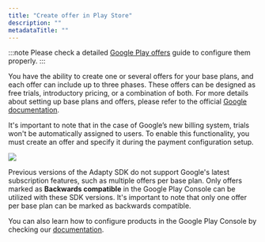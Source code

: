 ```yaml
---
title: "Create offer in Play Store"
description: ""
metadataTitle: ""
---
```


:::note
Please check a detailed [Google Play offers](google-play-offers) guide to configure them properly.
:::

You have the ability to create one or several offers for your base plans, and each offer can include up to three phases. These offers can be designed as free trials, introductory pricing, or a combination of both. For more details about setting up base plans and offers, please refer to the official [Google documentation](https://support.google.com/googleplay/android-developer/answer/12154973?hl=en).

It's important to note that in the case of Google’s new billing system, trials won't be automatically assigned to users. To enable this functionality, you must create an offer and specify it during the payment configuration setup.


<div style={{ textAlign: 'center' }}>
  <img 
    src="https://files.readme.io/56a2ea9-CleanShot_2023-07-20_at_17.25.042x.png" 
    style={{ width: 'auto', border: 'none' }}
  />
</div>





Previous versions of the Adapty SDK do not support Google's latest subscription features, such as multiple offers per base plan. Only offers marked as **Backwards compatible** in the Google Play Console can be utilized with these SDK versions. It's important to note that only one offer per base plan can be marked as backwards compatible.

You can also learn how to configure products in the Google Play Console by checking our [documentation](https://docs.adapty.io/docs/android-products).